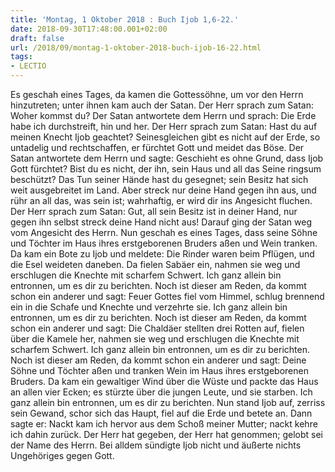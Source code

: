 ```yaml
---
title: 'Montag, 1 Oktober 2018 : Buch Ijob 1,6-22.'
date: 2018-09-30T17:48:00.001+02:00
draft: false
url: /2018/09/montag-1-oktober-2018-buch-ijob-16-22.html
tags: 
- LECTIO
---
```


Es geschah eines Tages, da kamen die Gottessöhne, um vor den Herrn hinzutreten; unter ihnen kam auch der Satan. Der Herr sprach zum Satan: Woher kommst du? Der Satan antwortete dem Herrn und sprach: Die Erde habe ich durchstreift, hin und her. Der Herr sprach zum Satan: Hast du auf meinen Knecht Ijob geachtet? Seinesgleichen gibt es nicht auf der Erde, so untadelig und rechtschaffen, er fürchtet Gott und meidet das Böse. Der Satan antwortete dem Herrn und sagte: Geschieht es ohne Grund, dass Ijob Gott fürchtet? Bist du es nicht, der ihn, sein Haus und all das Seine ringsum beschützt? Das Tun seiner Hände hast du gesegnet; sein Besitz hat sich weit ausgebreitet im Land. Aber streck nur deine Hand gegen ihn aus, und rühr an all das, was sein ist; wahrhaftig, er wird dir ins Angesicht fluchen. Der Herr sprach zum Satan: Gut, all sein Besitz ist in deiner Hand, nur gegen ihn selbst streck deine Hand nicht aus! Darauf ging der Satan weg vom Angesicht des Herrn. Nun geschah es eines Tages, dass seine Söhne und Töchter im Haus ihres erstgeborenen Bruders aßen und Wein tranken. Da kam ein Bote zu Ijob und meldete: Die Rinder waren beim Pflügen, und die Esel weideten daneben. Da fielen Sabäer ein, nahmen sie weg und erschlugen die Knechte mit scharfem Schwert. Ich ganz allein bin entronnen, um es dir zu berichten. Noch ist dieser am Reden, da kommt schon ein anderer und sagt: Feuer Gottes fiel vom Himmel, schlug brennend ein in die Schafe und Knechte und verzehrte sie. Ich ganz allein bin entronnen, um es dir zu berichten. Noch ist dieser am Reden, da kommt schon ein anderer und sagt: Die Chaldäer stellten drei Rotten auf, fielen über die Kamele her, nahmen sie weg und erschlugen die Knechte mit scharfem Schwert. Ich ganz allein bin entronnen, um es dir zu berichten. Noch ist dieser am Reden, da kommt schon ein anderer und sagt: Deine Söhne und Töchter aßen und tranken Wein im Haus ihres erstgeborenen Bruders. Da kam ein gewaltiger Wind über die Wüste und packte das Haus an allen vier Ecken; es stürzte über die jungen Leute, und sie starben. Ich ganz allein bin entronnen, um es dir zu berichten. Nun stand Ijob auf, zerriss sein Gewand, schor sich das Haupt, fiel auf die Erde und betete an. Dann sagte er: Nackt kam ich hervor aus dem Schoß meiner Mutter; nackt kehre ich dahin zurück. Der Herr hat gegeben, der Herr hat genommen; gelobt sei der Name des Herrn. Bei alldem sündigte Ijob nicht und äußerte nichts Ungehöriges gegen Gott.